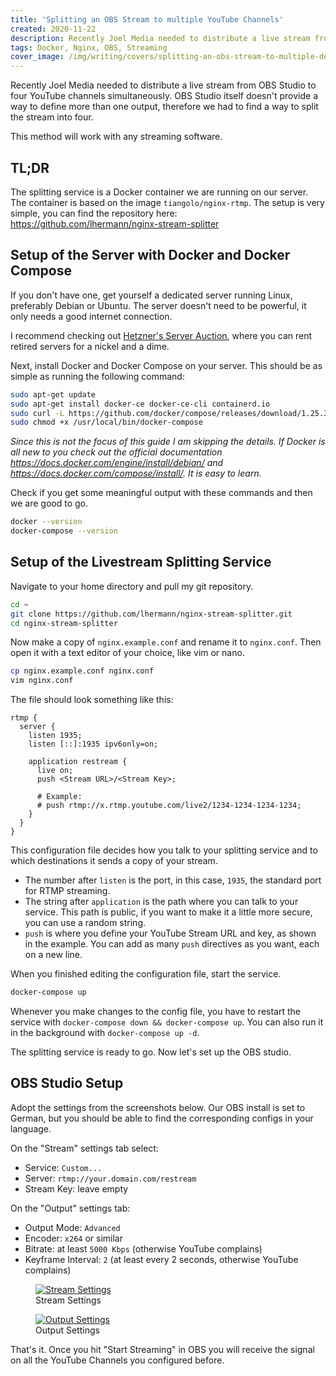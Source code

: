 ```yaml
---
title: 'Splitting an OBS Stream to multiple YouTube Channels'
created: 2020-11-22
description: Recently Joel Media needed to distribute a live stream from OBS Studio to four YouTube channels simultaneously. OBS Studio itself doesn’t provide a way to define more than one output, therefore we had to find a way to split the stream into four.
tags: Docker, Nginx, OBS, Streaming
cover_image: /img/writing/covers/splitting-an-obs-stream-to-multiple-destinations.jpg
---
```


Recently Joel Media needed to distribute a live stream from OBS Studio to four YouTube channels simultaneously. OBS Studio itself doesn't provide a way to define more than one output, therefore we had to find a way to split the stream into four.

This method will work with any streaming software.

## TL;DR

The splitting service is a Docker container we are running on our server. The container is based on the image `tiangolo/nginx-rtmp`. The setup is very simple, you can find the repository here: https://github.com/lhermann/nginx-stream-splitter

## Setup of the Server with Docker and Docker Compose

If you don't have one, get yourself a dedicated server running Linux, preferably Debian or Ubuntu. The server doesn't need to be powerful, it only needs a good internet connection.

I recommend checking out [Hetzner's Server Auction](https://www.hetzner.com/sb), where you can rent retired servers for a nickel and a dime.

Next, install Docker and Docker Compose on your server. This should be as simple as running the following command:

```sh
sudo apt-get update
sudo apt-get install docker-ce docker-ce-cli containerd.io
sudo curl -L https://github.com/docker/compose/releases/download/1.25.3/docker-compose-`uname -s`-`uname -m` -o /usr/local/bin/docker-compose
sudo chmod +x /usr/local/bin/docker-compose
```

_Since this is not the focus of this guide I am skipping the details. If Docker is all new to you check out the official documentation https://docs.docker.com/engine/install/debian/ and https://docs.docker.com/compose/install/. It is easy to learn._

Check if you get some meaningful output with these commands and then we are good to go.

```sh
docker --version
docker-compose --version
```

## Setup of the Livestream Splitting Service

Navigate to your home directory and pull my git repository.

```sh
cd ~
git clone https://github.com/lhermann/nginx-stream-splitter.git
cd nginx-stream-splitter
```

Now make a copy of `nginx.example.conf` and rename it to `nginx.conf`. Then open it with a text editor of your choice, like vim or nano.

```sh
cp nginx.example.conf nginx.conf
vim nginx.conf
```

The file should look something like this:

```
rtmp {
  server {
    listen 1935;
    listen [::]:1935 ipv6only=on;

    application restream {
      live on;
      push <Stream URL>/<Stream Key>;

      # Example:
      # push rtmp://x.rtmp.youtube.com/live2/1234-1234-1234-1234;
    }
  }
}
```

This configuration file decides how you talk to your splitting service and to which destinations it sends a copy of your stream.

- The number after `listen` is the port, in this case, `1935`, the standard port for RTMP streaming.
- The string after `application` is the path where you can talk to your service. This path is public, if you want to make it a little more secure, you can use a random string.
- `push` is where you define your YouTube Stream URL and key, as shown in the example. You can add as many `push` directives as you want, each on a new line.

When you finished editing the configuration file, start the service.

```sh
docker-compose up
```

Whenever you make changes to the config file, you have to restart the service with `docker-compose down && docker-compose up`. You can also run it in the background with `docker-compose up -d`.

The splitting service is ready to go. Now let's set up the OBS studio.

## OBS Studio Setup

Adopt the settings from the screenshots below. Our OBS install is set to German, but you should be able to find the corresponding configs in your language.

On the "Stream" settings tab select:

- Service: `Custom...`
- Server: `rtmp://your.domain.com/restream`
- Stream Key: leave empty

On the "Output" settings tab:

- Output Mode: `Advanced`
- Encoder: `x264` or similar
- Bitrate: at least `5000 Kbps` (otherwise YouTube complains)
- Keyframe Interval: `2` (at least every 2 seconds, otherwise YouTube complains)

<div class="flex justify-around flex-wrap md:flex-nowrap">
  <figure class="w-full md:w-1/2 md:pr-2">
    <a href="/img/writing/obs-restream-setup-1.jpg">
      <img
        class="rounded inline-block shadow"
        src="/img/writing/obs-restream-setup-1.jpg"
        alt="Stream Settings"
      />
    </a>
    <figcaption>Stream Settings</figcaption>
  </figure>
  <figure class="w-full md:w-1/2 md:pl-2">
    <a href="/img/writing/obs-restream-setup-2.jpg">
      <img
        class="rounded inline-block shadow"
        src="/img/writing/obs-restream-setup-2.jpg"
        alt="Output Settings"
      />
    </a>
    <figcaption>Output Settings</figcaption>
  </figure>
</div>

That's it. Once you hit "Start Streaming" in OBS you will receive the signal on all the YouTube Channels you configured before.

